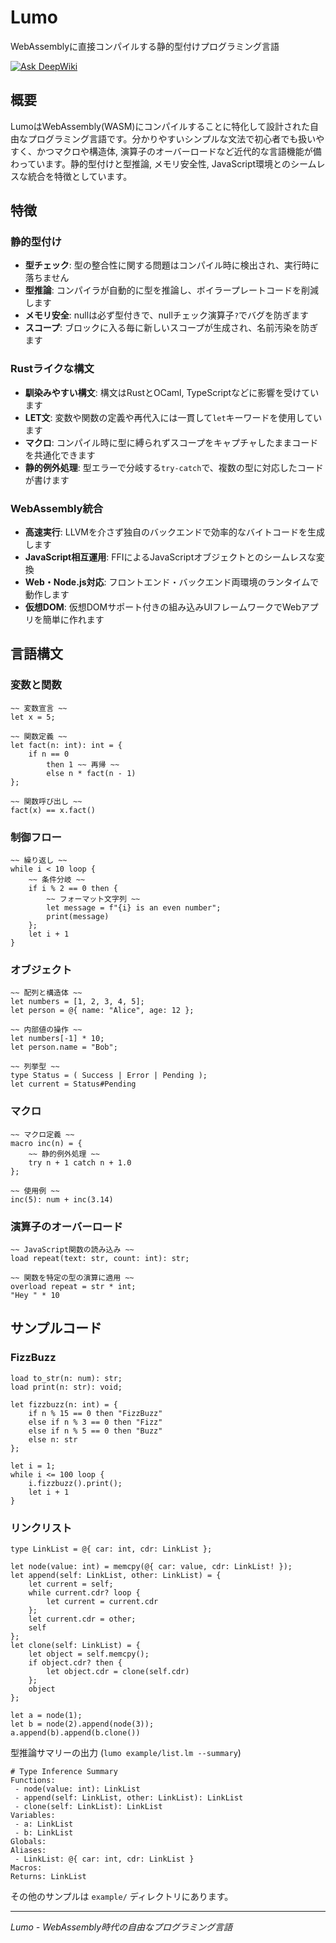 # Lumo
WebAssemblyに直接コンパイルする静的型付けプログラミング言語

[![Ask DeepWiki](https://deepwiki.com/badge.svg)](https://deepwiki.com/archy-none/lumo)

## 概要

LumoはWebAssembly(WASM)にコンパイルすることに特化して設計された自由なプログラミング言語です。分かりやすいシンプルな文法で初心者でも扱いやすく、かつマクロや構造体, 演算子のオーバーロードなど近代的な言語機能が備わっています。静的型付けと型推論, メモリ安全性, JavaScript環境とのシームレスな統合を特徴としています。

## 特徴

### 静的型付け
- **型チェック**: 型の整合性に関する問題はコンパイル時に検出され、実行時に落ちません
- **型推論**: コンパイラが自動的に型を推論し、ボイラープレートコードを削減します
- **メモリ安全**: nullは必ず型付きで、nullチェック演算子`?`でバグを防ぎます
- **スコープ**: ブロックに入る毎に新しいスコープが生成され、名前汚染を防ぎます

### Rustライクな構文
- **馴染みやすい構文**: 構文はRustとOCaml, TypeScriptなどに影響を受けています
- **LET文**: 変数や関数の定義や再代入には一貫して`let`キーワードを使用しています
- **マクロ**: コンパイル時に型に縛られずスコープをキャプチャしたままコードを共通化できます
- **静的例外処理**: 型エラーで分岐する`try-catch`で、複数の型に対応したコードが書けます

### WebAssembly統合
- **高速実行**: LLVMを介さず独自のバックエンドで効率的なバイトコードを生成します
- **JavaScript相互運用**: FFIによるJavaScriptオブジェクトとのシームレスな変換
- **Web・Node.js対応**: フロントエンド・バックエンド両環境のランタイムで動作します
- **仮想DOM**: 仮想DOMサポート付きの組み込みUIフレームワークでWebアプリを簡単に作れます

## 言語構文

### 変数と関数
```lumo
~~ 変数宣言 ~~
let x = 5;

~~ 関数定義 ~~
let fact(n: int): int = {
    if n == 0
        then 1 ~~ 再帰 ~~
        else n * fact(n - 1)
};

~~ 関数呼び出し ~~
fact(x) == x.fact()
```

### 制御フロー
```lumo
~~ 繰り返し ~~
while i < 10 loop {
    ~~ 条件分岐 ~~
    if i % 2 == 0 then {
        ~~ フォーマット文字列 ~~
        let message = f"{i} is an even number";
        print(message)
    };
    let i + 1
}
```

### オブジェクト
```lumo
~~ 配列と構造体 ~~
let numbers = [1, 2, 3, 4, 5];
let person = @{ name: "Alice", age: 12 };

~~ 内部値の操作 ~~
let numbers[-1] * 10;
let person.name = "Bob";

~~ 列挙型 ~~
type Status = ( Success | Error | Pending );
let current = Status#Pending
```

### マクロ
```lumo
~~ マクロ定義 ~~
macro inc(n) = {
    ~~ 静的例外処理 ~~
    try n + 1 catch n + 1.0
};

~~ 使用例 ~~
inc(5): num + inc(3.14)
```

### 演算子のオーバーロード
```lumo
~~ JavaScript関数の読み込み ~~
load repeat(text: str, count: int): str;

~~ 関数を特定の型の演算に適用 ~~
overload repeat = str * int;
"Hey " * 10
```

## サンプルコード

### FizzBuzz
```lumo
load to_str(n: num): str;
load print(n: str): void;

let fizzbuzz(n: int) = {
    if n % 15 == 0 then "FizzBuzz"
    else if n % 3 == 0 then "Fizz"
    else if n % 5 == 0 then "Buzz"
    else n: str
};

let i = 1;
while i <= 100 loop {
    i.fizzbuzz().print();
    let i + 1
}
```

### リンクリスト
```lumo
type LinkList = @{ car: int, cdr: LinkList };

let node(value: int) = memcpy(@{ car: value, cdr: LinkList! });
let append(self: LinkList, other: LinkList) = {
    let current = self;
    while current.cdr? loop {
        let current = current.cdr
    };
    let current.cdr = other;
    self
};
let clone(self: LinkList) = {
    let object = self.memcpy();
    if object.cdr? then {
        let object.cdr = clone(self.cdr)
    };
    object
};

let a = node(1);
let b = node(2).append(node(3));
a.append(b).append(b.clone())
```

型推論サマリーの出力 (`lumo example/list.lm --summary`)
```
# Type Inference Summary
Functions:
 - node(value: int): LinkList
 - append(self: LinkList, other: LinkList): LinkList
 - clone(self: LinkList): LinkList
Variables:
 - a: LinkList
 - b: LinkList
Globals:
Aliases:
 - LinkList: @{ car: int, cdr: LinkList }
Macros:
Returns: LinkList
```

その他のサンプルは `example/` ディレクトリにあります。

---

*Lumo - WebAssembly時代の自由なプログラミング言語*
